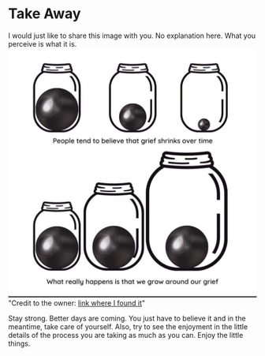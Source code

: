# Take Away

I would just like to share this image with you. No explanation here. What you perceive is what it is.
![Coping with Grief](./img/tweeter_coping_grief.jpg)
"Credit to the owner: [link where I found it](https://twitter.com/rajanisurendarb/status/1401733392475951108)"

Stay strong. Better days are coming. You just have to believe it and in the meantime, take care of yourself. Also, try to see the enjoyment in the little details of the process you are taking as much as you can. Enjoy the little things. 